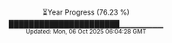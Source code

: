 <p align="center">
⏳Year Progress (76.23 %)<br>
██████████████████████▁▁▁▁▁▁▁▁ <br>
<sub>Updated: Mon, 06 Oct 2025 06:04:28 GMT</sub>
</p>

